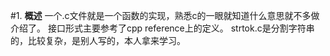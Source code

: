 #1. **概述**
	一个.c文件就是一个函数的实现，熟悉c的一眼就知道什么意思就不多做介绍了。
	接口形式主要参考了cpp reference上的定义。
	strtok.c是分割字符串的，比较复杂，是别人写的，本人拿来学习。